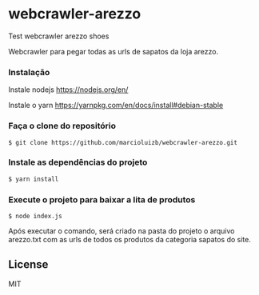 # webcrawler-arezzo
Test webcrawler arezzo shoes

Webcrawler para pegar todas as urls de sapatos da loja arezzo.

### Instalação
Instale nodejs https://nodejs.org/en/

Instale o yarn https://yarnpkg.com/en/docs/install#debian-stable

### Faça o clone do repositório

```
$ git clone https://github.com/marcioluizb/webcrawler-arezzo.git
```
### Instale as dependências do projeto
```sh
$ yarn install
```
### Execute o projeto para baixar a lita de produtos
```
$ node index.js
```

Após executar o comando, será criado na pasta do projeto o arquivo arezzo.txt com as urls de todos os produtos da categoria sapatos do site.

License
----

MIT
